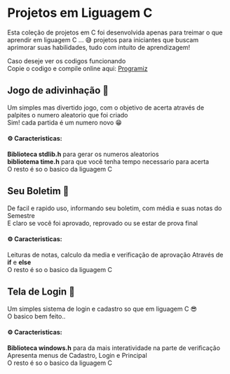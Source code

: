 # Projetos em Liguagem C
Esta coleção de projetos em C foi desenvolvida apenas para treimar o que aprendir em liguagem C ... 😅 projetos para iniciantes que buscam aprimorar suas habilidades, tudo com intuito de aprendizagem! <br>

Caso deseje ver os codigos funcionando <br>
Copie o codigo e compile online aqui: <a href="https://www.programiz.com/c-programming/online-compiler/" target="_blank">Programiz</a>

## Jogo de adivinhação 🎯
Um simples mas divertido jogo, com o objetivo de acerta através de palpites o numero aleatorio que foi criado <br>
Sim! cada partida é um numero novo 😁 <br>

#### ⚙ Caracteristicas:
<strong>Biblioteca stdlib.h</strong> para gerar os numeros aleatorios <br>
<strong>bibliotema time.h</strong> para que você tenha tempo necessario para acerta <br>
O resto é so o basico da liguagem C

## Seu Boletim 🥵
De facil e rapido uso, informando seu boletim, com média e suas notas do Semestre <br>
E claro se você foi aprovado, reprovado ou se estar de prova final <br>

#### ⚙ Caracteristicas:
Leituras de notas, calculo da media e verificação de aprovação Através de <strong>if</strong> e <strong>else</strong> <br>
O resto é so o basico da liguagem C

## Tela de Login 📲
Um simples sistema de login e cadastro so que em liguagem C 😎 <br>
O basico bem feito..<br>

#### ⚙ Caracteristicas:
<strong>Biblioteca windows.h</strong> para da mais interatividade na parte de verificação <br>
Apresenta menus de Cadastro, Login e Principal <br>
O resto é so o basico da liguagem C
